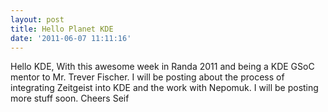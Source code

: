 ```yaml
---
layout: post
title: Hello Planet KDE
date: '2011-06-07 11:11:16'
---
```


Hello KDE,
With this awesome week in Randa 2011 and being a KDE GSoC mentor to Mr. Trever Fischer. I will be posting about the process of integrating Zeitgeist into KDE and the work with Nepomuk.
I will be posting more stuff soon.
Cheers
Seif